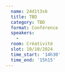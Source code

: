 ```yaml
---
  name: 24d1t3s6
  title: TBD
  category: TBD
  format: Conférence
  speakers: 
    - 
  room: Créativité
  slot: 10/10/2024
  time_start: '14h30'
  time_end: '15h15'
---
```

